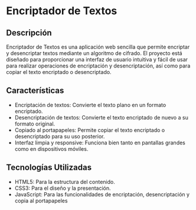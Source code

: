 # Encriptador de Textos
## Descripción
Encriptador de Textos es una aplicación web sencilla que permite encriptar y desencriptar textos mediante un algoritmo de cifrado. El proyecto está diseñado para proporcionar una interfaz de usuario intuitiva y fácil de usar para realizar operaciones de encriptación y desencriptación, así como para copiar el texto encriptado o desencriptado.

## Características
* Encriptación de textos: Convierte el texto plano en un formato encriptado.
* Desencriptación de textos: Convierte el texto encriptado de nuevo a su formato original.
* Copiado al portapapeles: Permite copiar el texto encriptado o desencriptado para su uso posterior.
* Interfaz limpia y responsive: Funciona bien tanto en pantallas grandes como en dispositivos móviles.

## Tecnologías Utilizadas
* HTML5: Para la estructura del contenido.
* CSS3: Para el diseño y la presentación.
* JavaScript: Para las funcionalidades de encriptación, desencriptación y copia al portapapeles
